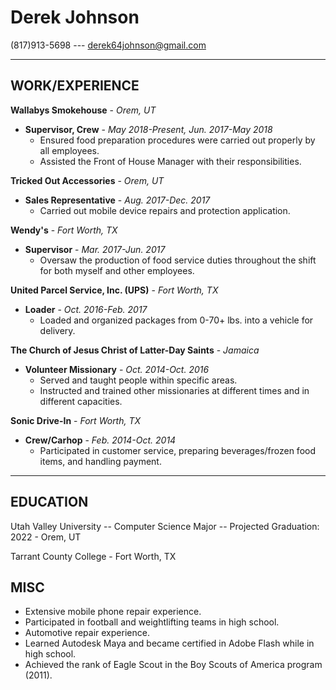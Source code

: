 # **Derek Johnson**
(817)913-5698 --- derek64johnson@gmail.com

----

## **WORK/EXPERIENCE**

**Wallabys Smokehouse** - *Orem, UT*
* **Supervisor, Crew** - *May 2018-Present, Jun. 2017-May 2018*
    * Ensured food preparation procedures were carried out properly by all employees.
    * Assisted the Front of House Manager with their responsibilities.


**Tricked Out Accessories** - *Orem, UT*
* **Sales Representative** - *Aug. 2017-Dec. 2017*
    * Carried out mobile device repairs and protection application.


**Wendy's** - *Fort Worth, TX*
* **Supervisor** - *Mar. 2017-Jun. 2017*
    * Oversaw the production of food service duties throughout the shift for both myself and other employees.


**United Parcel Service, Inc. (UPS)** - *Fort Worth, TX*
* **Loader** - *Oct. 2016-Feb. 2017*
    * Loaded and organized packages from 0-70+ lbs. into a vehicle for delivery.


**The Church of Jesus Christ of Latter-Day Saints** - *Jamaica*
* **Volunteer Missionary** - *Oct. 2014-Oct. 2016*
    * Served and taught people within specific areas.
    * Instructed and trained other missionaries at different times and in different capacities.


**Sonic Drive-In** - *Fort Worth, TX*
* **Crew/Carhop** - *Feb. 2014-Oct. 2014*
    * Participated in customer service, preparing beverages/frozen food items, and handling payment.


---

## **EDUCATION**
Utah Valley University -- Computer Science Major -- Projected Graduation: 2022 -
Orem, UT

Tarrant County College -
Fort Worth, TX


## **MISC**
* Extensive mobile phone repair experience.
* Participated in football and weightlifting teams in high school.
* Automotive repair experience.
* Learned Autodesk Maya and became certified in Adobe Flash while in high school.
* Achieved the rank of Eagle Scout in the Boy Scouts of America program (2011).